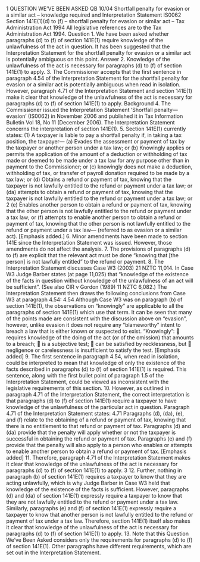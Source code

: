 1 QUESTION WE’VE BEEN ASKED QB 10/04 Shortfall penalty for evasion or a similar act – knowledge required and Interpretation Statement IS0062 Section 141E(1)(d) to (f) – shortfall penalty for evasion or similar act – Tax Administration Act 1994 All legislative references are to the Tax Administration Act 1994. Question 1. We have been asked whether paragraphs (d) to (f) of section 141E(1) require knowledge of the unlawfulness of the act in question. It has been suggested that the Interpretation Statement for the shortfall penalty for evasion or a similar act is potentially ambiguous on this point. Answer 2. Knowledge of the unlawfulness of the act is necessary for paragraphs (d) to (f) of section 141E(1) to apply. 3. The Commissioner accepts that the first sentence in paragraph 4.54 of the Interpretation Statement for the shortfall penalty for evasion or a similar act is potentially ambiguous when read in isolation. However, paragraph 4.71 of the Interpretation Statement and section 141E(1) make it clear that knowledge of the unlawfulness of the act is necessary for paragraphs (d) to (f) of section 141E(1) to apply. Background 4. The Commissioner issued the Interpretation Statement ‘Shortfall penalty—evasion’ (IS0062) in November 2006 and published it in Tax Information Bulletin Vol 18, No 11 (December 2006). The Interpretation Statement concerns the interpretation of section 141E(1). 5. Section 141E(1) currently states: (1) A taxpayer is liable to pay a shortfall penalty if, in taking a tax position, the taxpayer— (a) Evades the assessment or payment of tax by the taxpayer or another person under a tax law; or (b) Knowingly applies or permits the application of the amount of a deduction or withholding of tax made or deemed to be made under a tax law for any purpose other than in payment to the Commissioner; or (c) knowingly does not make a deduction, withholding of tax, or transfer of payroll donation required to be made by a tax law; or (d) Obtains a refund or payment of tax, knowing that the taxpayer is not lawfully entitled to the refund or payment under a tax law; or (da) attempts to obtain a refund or payment of tax, knowing that the taxpayer is not lawfully entitled to the refund or payment under a tax law; or 2 (e) Enables another person to obtain a refund or payment of tax, knowing that the other person is not lawfully entitled to the refund or payment under a tax law; or (f) attempts to enable another person to obtain a refund or payment of tax, knowing that the other person is not lawfully entitled to the refund or payment under a tax law— (referred to as evasion or a similar act). \[Emphasis added.\] 6. Minor amendments have been made to section 141E since the Interpretation Statement was issued. However, those amendments do not affect the analysis. 7. The provisions of paragraphs (d) to (f) are explicit that the relevant act must be done “knowing that \[the person\] is not lawfully entitled” to the refund or payment. 8. The Interpretation Statement discusses Case W3 (2003) 21 NZTC 11,014. In Case W3 Judge Barber states (at page 11,025) that “knowledge of the existence of the facts in question without knowledge of the unlawfulness of an act will be sufficient”. (See also CIR v Gordon (1989) 11 NZTC 6,082.) The Interpretation Statement then draws the following conclusions from Case W3 at paragraph 4.54: 4.54 Although Case W3 was on paragraph (b) of section 141E(1), the observations on “knowingly” are applicable to all the paragraphs of section 141E(1) which use that term. It can be seen that many of the points made are consistent with the discussion above on “evasion”, however, unlike evasion it does not require any “blameworthy” intent to breach a law that is either known or suspected to exist. “Knowingly”:  requires knowledge of the doing of the act (or of the omission) that amounts to a breach;  is a subjective test;  can be satisfied by recklessness, but  negligence or carelessness is insufficient to satisfy the test. \[Emphasis added\] 9. The first sentence in paragraph 4.54, when read in isolation, could be interpreted to mean that knowledge of only the existence of the facts described in paragraphs (d) to (f) of section 141E(1) is required. This sentence, along with the first bullet point of paragraph 1.5 of the Interpretation Statement, could be viewed as inconsistent with the legislative requirements of this section. 10. However, as outlined in paragraph 4.71 of the Interpretation Statement, the correct interpretation is that paragraphs (d) to (f) of section 141E(1) require a taxpayer to have knowledge of the unlawfulness of the particular act in question. Paragraph 4.71 of the Interpretation Statement states: 4.71 Paragraphs (d), (da), (e), and (f) relate to the obtaining of a refund or payment of tax, knowing that there is no entitlement to that refund or payment of tax. Paragraphs (d) and (da) provide that the penalty will apply whether or not the taxpayer is successful in obtaining the refund or payment of tax. Paragraphs (e) and (f) provide that the penalty will also apply to a person who enables or attempts to enable another person to obtain a refund or payment of tax. \[Emphasis added\] 11. Therefore, paragraph 4.71 of the Interpretation Statement makes it clear that knowledge of the unlawfulness of the act is necessary for paragraphs (d) to (f) of section 141E(1) to apply. 3 12. Further, nothing in paragraph (b) of section 141E(1) requires a taxpayer to know that they are acting unlawfully, which is why Judge Barber in Case W3 held that knowledge of the existence of the facts is sufficient. However, paragraphs (d) and (da) of section 141E(1) expressly require a taxpayer to know that they are not lawfully entitled to the refund or payment under a tax law. Similarly, paragraphs (e) and (f) of section 141E(1) expressly require a taxpayer to know that another person is not lawfully entitled to the refund or payment of tax under a tax law. Therefore, section 141E(1) itself also makes it clear that knowledge of the unlawfulness of the act is necessary for paragraphs (d) to (f) of section 141E(1) to apply. 13. Note that this Question We’ve Been Asked considers only the requirements for paragraphs (d) to (f) of section 141E(1). Other paragraphs have different requirements, which are set out in the Interpretation Statement.